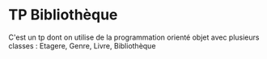 # TP Bibliothèque #

C'est un tp dont on utilise de la programmation orienté objet avec plusieurs classes : Etagere, Genre, Livre, Bibliothèque
